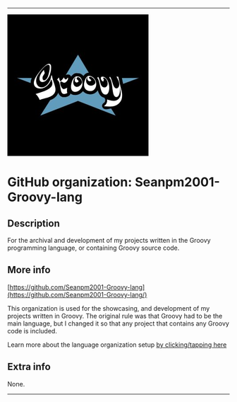 
***

![Groovy-language-logo.jpeg failed to load. The file may be missing or corrupt. Check the file path for errors first.](/AdditionalInfo/2/Seanpm2001-Groovy-lang/Groovy-language-logo.jpeg)

# GitHub organization: Seanpm2001-Groovy-lang

## Description

For the archival and development of my projects written in the Groovy programming language, or containing Groovy source code.

## More info

[https://github.com/Seanpm2001-Groovy-lang](https://github.com/Seanpm2001-Groovy-lang/)

This organization is used for the showcasing, and development of my projects written in Groovy. The original rule was that Groovy had to be the main language, but I changed it so that any project that contains any Groovy code is included.

Learn more about the language organization setup [by clicking/tapping here](/AdditionalInfo/LanguageOrgs/README.md)

## Extra info

None.

***
